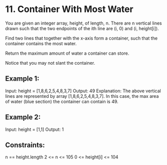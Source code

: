 # 11. Container With Most Water

You are given an integer array, height, of length, n. There are n vertical lines drawn such that the two endpoints of the ith line are (i, 0) and (i, height[i]).

Find two lines that together with the x-axis form a container, such that the container contains the most water.

Return the maximum amount of water a container can store.

Notice that you may not slant the container.


## Example 1:

Input: height = [1,8,6,2,5,4,8,3,7]
Output: 49
Explanation: The above vertical lines are represented by array [1,8,6,2,5,4,8,3,7]. In this case, the max area of water (blue section) the container can contain is 49.

## Example 2:

Input: height = [1,1]
Output: 1
 

## Constraints:

n == height.length
2 <= n <= 105
0 <= height[i] <= 104
